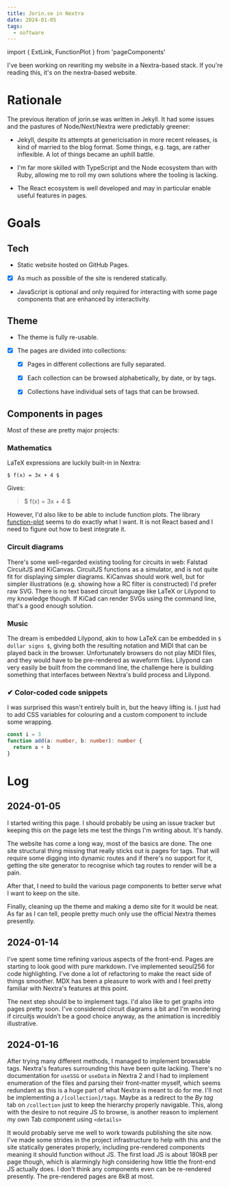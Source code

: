 ```yaml
---
title: Jorin.se in Nextra
date: 2024-01-05
tags:
  - software
---
```


import { ExtLink, FunctionPlot } from 'pageComponents'

I've been working on rewriting my website in a Nextra-based stack. If you're
reading this, it's on the nextra-based website.

# Rationale

The previous iteration of jorin.se was written in Jekyll. It had some issues
and the pastures of Node/Next/Nextra were predictably greener:

- Jekyll, despite its attempts at genericisation in more recent releases, is
  kind of married to the blog format. Some things, e.g. tags, are rather
  inflexible. A lot of things became an uphill battle.

- I'm far more skilled with TypeScript and the Node ecosystem than with Ruby,
  allowing me to roll my own solutions where the tooling is lacking.

- The React ecosystem is well developed and may in particular enable useful
  features in pages.

# Goals

## Tech

- Static website hosted on GitHub Pages.

- [x] As much as possible of the site is rendered statically.

- JavaScript is optional and only required for interacting with some page
  components that are enhanced by interactivity.

## Theme

- The theme is fully re-usable.

- [x] The pages are divided into collections:

  - [x] Pages in different collections are fully separated.

  - [x] Each collection can be browsed alphabetically, by date, or by tags.

  - [x] Collections have individual sets of tags that can be browsed.

## Components in pages

Most of these are pretty major projects:

### Mathematics

LaTeX expressions are luckily built-in in Nextra:

```mdx
$ f(x) = 3x + 4 $
```

Gives:

> $ f(x) = 3x + 4 $

However, I'd also like to be able to include function plots. The library
[function-plot](https://www.npmjs.com/package/function-plot 'lang=en-US')
seems to do exactly what I want. It is not React based and I need to figure out
how to best integrate it.

### Circuit diagrams

There's some well-regarded existing tooling for circuits in web: Falstad
CircuitJS and KiCanvas. CircuitJS functions as a simulator, and is not quite
fit for displaying simpler diagrams. KiCanvas should work well, but for simpler
illustrations (e.g. showing how a RC filter is constructed) I'd prefer raw SVG.
There is no text based circuit language like LaTeX or Lilypond to my knowledge
though. If KiCad can render SVGs using the command line, that's a good enough
solution.

### Music

The dream is embedded Lilypond, akin to how LaTeX can be embedded in `$ dollar
signs $`, giving both the resulting notation and MIDI that can be played back
in the browser. Unfortunately browsers do not play MIDI files, and they would
have to be pre-rendered as waveform files. Lilypond can very easily be built
from the command line, the challenge here is building something that interfaces
between Nextra's build process and Lilypond.

### ✔ Color-coded code snippets

I was surprised this wasn't entirely built in, but the heavy lifting is. I just
had to add CSS variables for colouring and a custom component to include some
wrapping.

```typescript
const i = 3
function add(a: number, b: number): number {
  return a + b
}
```

# Log

## 2024-01-05

I started writing this page. I should probably be using an issue tracker but
keeping this on the page lets me test the things I'm writing about. It's handy.

The website has come a long way, most of the basics are done. The one site
structural thing missing that really sticks out is pages for tags. That will
require some digging into dynamic routes and if there's no support for it,
getting the site generator to recognise which tag routes to render will be a
pain.

After that, I need to build the various page components to better serve what I
want to keep on the site.

Finally, cleaning up the theme and making a demo site for it would be neat. As
far as I can tell, people pretty much only use the official Nextra themes
presently.

## 2024-01-14

I've spent some time refining various aspects of the front-end. Pages are
starting to look good with pure markdown. I've implemented seoul256 for code
highlighting. I've done a lot of refactoring to make the react side of things
smoother. MDX has been a pleasure to work with and I feel pretty familiar with
Nextra's features at this point.

The next step should be to implement tags. I'd also like to get graphs into
pages pretty soon. I've considered circuit diagrams a bit and I'm wondering if
circuitjs wouldn't be a good choice anyway, as the animation is incredibly
illustrative.

## 2024-01-16

After trying many different methods, I managed to implement browsable tags.
Nextra's features surrounding this have been quite lacking. There's no
documentation for `useSSG` or `useData` in Nextra 2 and I had to implement
enumeration of the files and parsing their front-matter myself, which seems
redundant as this is a huge part of what Nextra is meant to do for me. I'll not
be implementing a `/[collection]/tags`. Maybe as a redirect to the _By tag_ tab
on `/collection` just to keep the hierarchy properly navigable. This, along
with the desire to not require JS to browse, is another reason to implement my
own Tab component using `<details>`

It would probably serve me well to work towards publishing the site now. I've
made some strides in the project infrastructure to help with this and the site
statically generates properly, including pre-rendered components meaning it
should function without JS. The first load JS is about 180kB per page though,
which is alarmingly high considering how little the front-end JS actually does.
I don't think any components even can be re-rendered presently. The
pre-rendered pages are 8kB at most.
